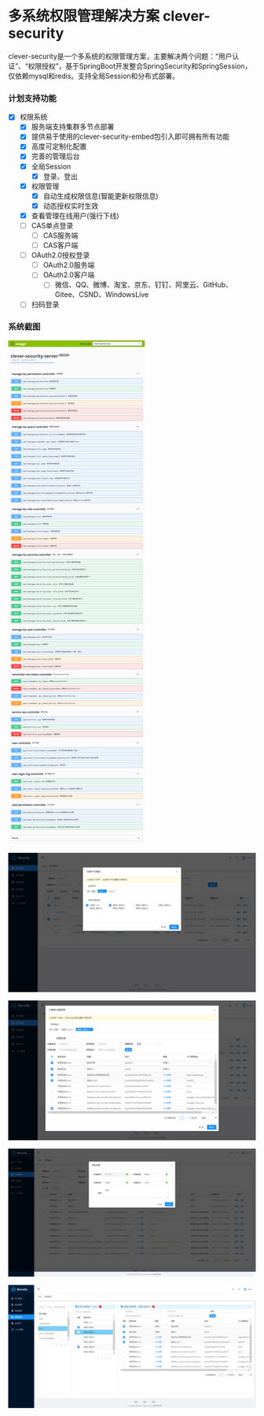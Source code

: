 
# 多系统权限管理解决方案 clever-security

clever-security是一个多系统的权限管理方案，主要解决两个问题：“用户认证”、“权限授权”，基于SpringBoot开发整合SpringSecurity和SpringSession，仅依赖mysql和redis。支持全局Session和分布式部署。

### 计划支持功能

- [x] 权限系统
    - [x] 服务端支持集群多节点部署
    - [x] 提供易于使用的clever-security-embed包引入即可拥有所有功能
    - [x] 高度可定制化配置
    - [x] 完善的管理后台
    - [x] 全局Session
        - [x] 登录、登出
    - [x] 权限管理
        - [x] 自动生成权限信息(智能更新权限信息)
        - [x] 动态授权实时生效
    - [x] 查看管理在线用户(强行下线)
    - [ ] CAS单点登录
        - [ ] CAS服务端
        - [ ] CAS客户端
    - [ ] OAuth2.0授权登录
        - [ ] OAuth2.0服务端
        - [ ] OAuth2.0客户端
            - [ ] 微信、QQ、微博、淘宝、京东、钉钉、阿里云、GitHub、Gitee、CSND、WindowsLive
    - [ ] 扫码登录

### 系统截图

![API](image/api.png)

![用户管理](image/user.png)

![角色管理](image/role.png)

![权限管理](image/permission.png)

![全局授权](image/authorization.png)


